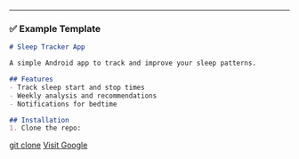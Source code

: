 
---

### ✅ Example Template

```markdown
# Sleep Tracker App

A simple Android app to track and improve your sleep patterns.

## Features
- Track sleep start and stop times
- Weekly analysis and recommendations
- Notifications for bedtime

## Installation
1. Clone the repo:
```

[git clone](https://github.com/yourname/sleep-tracker.git)
[Visit Google](https://google.com)

